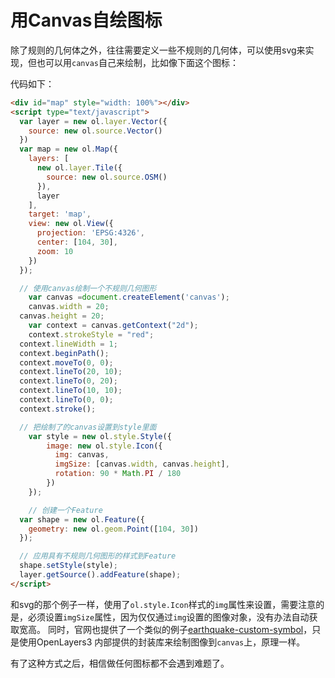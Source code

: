 # 用Canvas自绘图标

除了规则的几何体之外，往往需要定义一些不规则的几何体，可以使用svg来实现，但也可以用`canvas`自己来绘制，比如像下面这个图标：

<head>                  
	<link href="../src/ol3.13.1/ol.css" rel="stylesheet" type="text/css" />
	<script type="text/javascript" src="../src/ol3.13.1/ol.js" charset="utf-8"></script>
</head>
<div id="map" style="width: 100%"></div>
<script type="text/javascript">
  var layer = new ol.layer.Vector({
    source: new ol.source.Vector()
  })
  var map = new ol.Map({
    layers: [
      new ol.layer.Tile({
        source: new ol.source.OSM()
      }), 
      layer
    ],
    target: 'map',
    view: new ol.View({
      projection: 'EPSG:4326',
      center: [104, 30],
      zoom: 10
    })
  });

  // 使用canvas绘制一个不规则几何图形
	var canvas =document.createElement('canvas');
	canvas.width = 20;
  canvas.height = 20;
	var context = canvas.getContext("2d");
	context.strokeStyle = "red";  
  context.lineWidth = 1;  
  context.beginPath();   
  context.moveTo(0, 0);
  context.lineTo(20, 10);
  context.lineTo(0, 20);
  context.lineTo(10, 10);
  context.lineTo(0, 0);  
  context.stroke();

  // 把绘制了的canvas设置到style里面
	var style = new ol.style.Style({
		image: new ol.style.Icon({
		  img: canvas,
		  imgSize: [canvas.width, canvas.height],
		  rotation: 90 * Math.PI / 180
		})
	});

	// 创建一个Feature
  var shape = new ol.Feature({
    geometry: new ol.geom.Point([104, 30])
  });

  // 应用具有不规则几何图形的样式到Feature
  shape.setStyle(style);
  layer.getSource().addFeature(shape);
</script>

代码如下：
```html
<div id="map" style="width: 100%"></div>
<script type="text/javascript">
  var layer = new ol.layer.Vector({
    source: new ol.source.Vector()
  })
  var map = new ol.Map({
    layers: [
      new ol.layer.Tile({
        source: new ol.source.OSM()
      }), 
      layer
    ],
    target: 'map',
    view: new ol.View({
      projection: 'EPSG:4326',
      center: [104, 30],
      zoom: 10
    })
  });

  // 使用canvas绘制一个不规则几何图形
	var canvas =document.createElement('canvas');
	canvas.width = 20;
  canvas.height = 20;
	var context = canvas.getContext("2d");
	context.strokeStyle = "red";  
  context.lineWidth = 1;  
  context.beginPath();   
  context.moveTo(0, 0);
  context.lineTo(20, 10);
  context.lineTo(0, 20);
  context.lineTo(10, 10);
  context.lineTo(0, 0);  
  context.stroke();

  // 把绘制了的canvas设置到style里面
	var style = new ol.style.Style({
		image: new ol.style.Icon({
		  img: canvas,
		  imgSize: [canvas.width, canvas.height],
		  rotation: 90 * Math.PI / 180
		})
	});

	// 创建一个Feature
  var shape = new ol.Feature({
    geometry: new ol.geom.Point([104, 30])
  });

  // 应用具有不规则几何图形的样式到Feature
  shape.setStyle(style);
  layer.getSource().addFeature(shape);
</script>
```
和svg的那个例子一样，使用了`ol.style.Icon`样式的`img`属性来设置，需要注意的是，必须设置`imgSize`属性，因为仅仅通过`img`设置的图像对象，没有办法自动获取宽高。 同时，官网也提供了一个类似的例子[earthquake-custom-symbol](http://openlayers.org/en/v3.13.1/examples/earthquake-custom-symbol.html)，只是使用OpenLayers3 内部提供的封装库来绘制图像到`canvas`上，原理一样。

有了这种方式之后，相信做任何图标都不会遇到难题了。